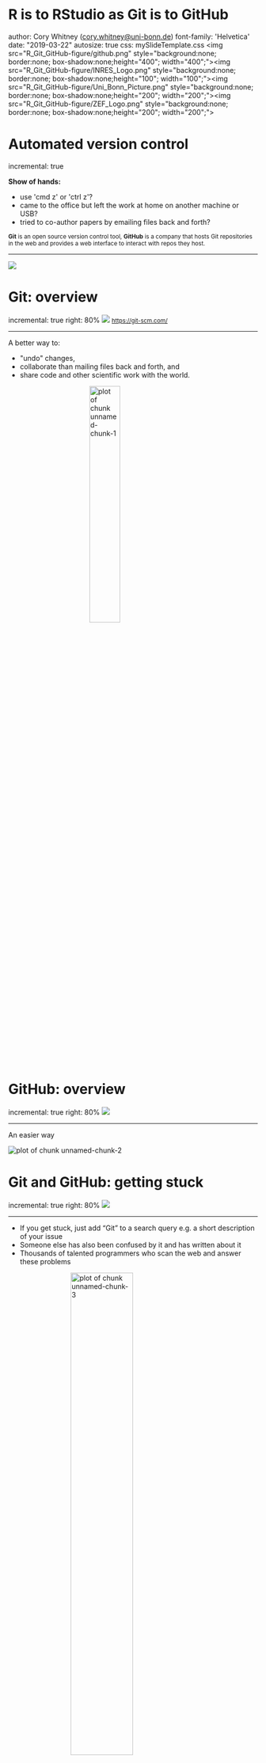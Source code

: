 <style>
.section .reveal .state-background {
    background: white;}
.section .reveal h1,
.section .reveal p {
    color: black;
    position: relative;
    top: 1%;}
    </style>
    
<style>

.footer {
    color: black; background: white;
    position: fixed; top: 100%;
    text-align:left; width:100%;
}

</style>

R is to RStudio as Git is to GitHub 
========================================================
author: Cory Whitney   (cory.whitney@uni-bonn.de)
font-family: 'Helvetica'
date: "2019-03-22"
autosize: true
css: mySlideTemplate.css
<img src="R_Git_GitHub-figure/github.png" style="background:none; border:none; box-shadow:none;height="400"; width="400";"><img src="R_Git_GitHub-figure/INRES_Logo.png" style="background:none; border:none; box-shadow:none;height="100"; width="100";"><img src="R_Git_GitHub-figure/Uni_Bonn_Picture.png" style="background:none; border:none; box-shadow:none;height="200"; width="200";"><img src="R_Git_GitHub-figure/ZEF_Logo.png" style="background:none; border:none; box-shadow:none;height="200"; width="200";">



Automated version control
========================================================
incremental: true

**Show of hands:**
- use 'cmd z' or 'ctrl z'?
- came to the office but left the work at home on another machine or USB?
- tried to co-author papers by emailing files back and forth?

<small>**Git** is an open source version control tool, **GitHub** is a company that hosts Git repositories in the web and provides a web interface to interact with repos they host.</small>

***

![](R_Git_GitHub-figure/final_doc_comic.png)

<div class="footer" style="margin-top;font-size:60%;"> 
https://swcarpentry.github.io/git-novice/guide </div>

Git: overview
========================================================
incremental: true
right: 80%
![](R_Git_GitHub-figure/git_logo.png)
<small>https://git-scm.com/</small>

***

A better way to:
- "undo" changes,
- collaborate than mailing files back and forth, and
- share code and other scientific work with the world.

<img src="R_Git_GitHub-figure/git_logo_orange.png" title="plot of chunk unnamed-chunk-1" alt="plot of chunk unnamed-chunk-1" width="35%" style="display: block; margin: auto;" />

<div class="footer" style="margin-top;font-size:60%;"> 
<https://swcarpentry.github.io/git-novice/guide> </div>

GitHub: overview
========================================================
incremental: true
right: 80%
![](R_Git_GitHub-figure/octocat.png)

***

An easier way

<img src="R_Git_GitHub-figure/git_areas.png" title="plot of chunk unnamed-chunk-2" alt="plot of chunk unnamed-chunk-2" style="display: block; margin: auto;" />


<div class="footer" style="margin-top;font-size:60%;"> http://r-bio.github.io/intro-git-rstudio/ </div>

Git and GitHub: getting stuck
========================================================
incremental: true
right: 80%
![](R_Git_GitHub-figure/octocat.png)
***

- If you get stuck, just add “Git” to a search query e.g. a short description of your issue
- Someone else has also been confused by it and has written about it
- Thousands of talented programmers who scan the web and answer these problems
<img src="R_Git_GitHub-figure/stack-overflow.png" title="plot of chunk unnamed-chunk-3" alt="plot of chunk unnamed-chunk-3" width="50%" style="display: block; margin: auto;" />

<div class="footer" style="margin-top;font-size:60%;"> 
https://stackoverflow.com/ </div>

Git and GitHub: basics
========================================================
incremental: true
right: 80%
![](R_Git_GitHub-figure/octocat.png)
***

Install Git & join Github (if you have not already):

- install Git
<small>https://git-scm.com/downloads</small>

- join Github
<small>https://github.com/</small>


Some useful tips on getting these running from our friends 

- University of Zurich
<small>http://www.geo.uzh.ch/microsite/reproducible_research/post/rr-rstudio-git/</small>

- Nathan Stephens, a very helpful R blogger 
<small>https://support.rstudio.com/hc/en-us/articles/200532077-Version-Control-with-Git-and-SVN</small>

Git: Configure
========================================================
incremental: true
right: 80%
![](R_Git_GitHub-figure/git_logo.png)
<small>https://git-scm.com/</small>

***

<img src="R_Git_GitHub-figure/git_logo_orange.png" title="plot of chunk unnamed-chunk-4" alt="plot of chunk unnamed-chunk-4" width="35%" style="display: block; margin: auto;" />


- danger, this will discard all changes you've made in your working directory `git reset --hard [commit hash]`

<div class="footer" style="margin-top;font-size:60%;"> 
<https://jennybc.github.io/2014-05-12-ubc/ubc-r/session03_git.html> </div>



GitHub: intro hello-world
========================================================
incremental: true
right: 80%
![](R_Git_GitHub-figure/octocat.png)
***
**GitHub** 
- a commercial website that lets you store repository publicly for free (get an education account with an uni email address)
- a friendly interface, no need to remember command line. 
- useful features including issues, wikis etc.

<img src="R_Git_GitHub-figure/Github-Icon-4.png" title="plot of chunk unnamed-chunk-5" alt="plot of chunk unnamed-chunk-5" style="display: block; margin: auto;" />

GitHub: intro hello-world
========================================================
incremental: true

![plot of chunk unnamed-chunk-6](R_Git_GitHub-figure/Hello_world.jpg)

<small>https://guides.github.com/activities/hello-world/</small>

Tasks for the afternoon: Basic and Advanced
========================================================
incremental: true

- Go through your scripts again
- Add documentation
- Create an Rmarkdown file
- Export your script as html and pdf
- Upload your script to git
- Share your script with your classmates through git

- **Help future R courses! Fill out the feedback form.**



